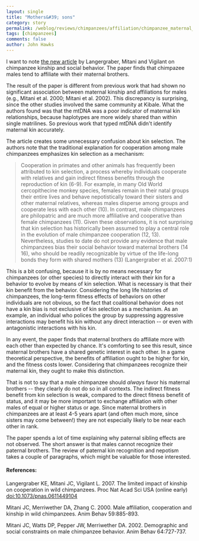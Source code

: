 ```yaml
---
layout: single 
title: "Mothers&#39; sons" 
category: story
permalink: /weblog/reviews/chimpanzees/affiliation/chimpanzee_maternal_kin_affiliation_langergraber.html
tags: [chimpanzees] 
comments: false 
author: John Hawks 
---
```



<p>
I want to note <a href="http://www.pnas.org/cgi/doi/10.1073/pnas.0611449104">the new article</a> by Langergraber, Mitani and Vigilant on chimpanzee kinship and social behavior. The paper finds that chimpazee males tend to affiliate with their maternal brothers.
</p>

<p>
The result of the paper is different from previous work that had shown no significant association between maternal kinship and affiliations for males (e.g., Mitani et al. 2000; Mitani et al. 2002). This discrepancy is surprising, since the other studies involved the same community at Kibale. What the authors found was that the mtDNA was a poor indicator of maternal kin relationships, because haplotypes are more widely shared than within single matrilines. So previous work that typed mtDNA didn't identify maternal kin accurately. 
</p>

<p>
The article creates some unnecessary confusion about kin selection. The authors note that the traditional explanation for cooperation among male chimpanzees emphasizes kin selection as a mechanism: 
</p>

<blockquote>Cooperation in primates and other animals has frequently been attributed to kin selection, a process whereby individuals cooperate with relatives and gain indirect fitness benefits through the reproduction of kin (6-9). For example, in many Old World cercopithecine monkey species, females remain in their natal groups their entire lives and behave nepotistically toward their sisters and other maternal relatives, whereas males disperse among groups and cooperate less with each other (10). In contrast, male chimpanzees are philopatric and are much more affiliative and cooperative than female chimpanzees (11). Given these observations, it is not surprising that kin selection has historically been assumed to play a central role in the evolution of male chimpanzee cooperation (12, 13). Nevertheless, studies to date do not provide any evidence that male chimpanzees bias their social behavior toward maternal brothers (14 16), who should be readily recognizable by virtue of the life-long bonds they form with shared mothers (13) (Langergraber et al. 2007:1)</blockquote>

<p>
This is a bit confusing, because it is by no means necessary for chimpanzees (or other species) to directly interact with their kin for a behavior to evolve by means of kin selection. What is necessary is that their kin benefit from the behavior. Considering the long life histories of chimpanzees, the long-term fitness effects of behaviors on other individuals are not obvious, so the fact that coalitional behavior does not have a kin bias is not exclusive of kin selection as a mechanism. As an example, an individual who polices the group by suppressing aggressive interactions may benefit his kin without any direct interaction -- or even with antagonistic interactions with his kin. 
</p>

<p>
In any event, the paper finds that maternal brothers do affiliate more with each other than expected by chance. It's comforting to see this result, since maternal brothers have a shared genetic interest in each other. In a game theoretical perspective, the benefits of affiliation ought to be higher for kin, and the fitness costs lower. Considering that chimpanzees recognize their maternal kin, they ought to make this distinction. 
</p>

<p>
That is not to say that a male chimpanzee should <i>always</i> favor his maternal brothers -- they clearly do not do so in all contexts. The indirect fitness benefit from kin selection is weak, compared to the direct fitness benefit of status, and it may be more important to exchange affiliation with other males of equal or higher status or age. Since maternal brothers in chimpanzees are at least 4-5 years apart (and often much more, since sisters may come between!) they are not especially likely to be near each other in rank. 
</p>

<p>
The paper spends a lot of time explaining why paternal sibling effects are not observed. The short answer is that males cannot recognize their paternal brothers. The review of paternal kin recognition and nepotism takes a couple of paragraphs, which might be valuable for those interested. 
</p>

<h4>References:</h4>

<p class="cite">Langergraber KE, Mitani JC, Vigilant L. 2007. The limited impact of kinship on cooperation in wild chimpanzees. Proc Nat Acad Sci USA (online early) <a href="http://www.pnas.org/cgi/doi/10.1073/pnas.0611449104">doi:10.1073/pnas.0611449104</a></p>

<p class="cite">Mitani JC, Merriwether DA, Zhang C. 2000. Male affiliation, cooperation and kinship in wild chimpanzees. Anim Behav 59:885-893. </p>

<p class="cite">Mitani JC, Watts DP, Pepper JW, Merriwether DA. 2002. Demographic and social constraints on male chimpanzee behavior. Anim Behav 64:727-737. </p>

